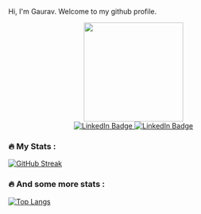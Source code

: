 
Hi, I'm Gaurav.
Welcome to my github profile.


<div id="header" align="center">
  <img src="https://i.giphy.com/media/v1.Y2lkPTc5MGI3NjExN2Rlem50emV6MWR6aWUxN20yYTViY2o1eXFiMDY5eml0NDF5YThrYiZlcD12MV9pbnRlcm5hbF9naWZfYnlfaWQmY3Q9Zw/CuuSHzuc0O166MRfjt/giphy.gif" width="200"/>
</div>


<div id="badges" align="center">
  <a href="https://www.linkedin.com/in/gaurav-warad/">
    <img src="https://img.shields.io/badge/LinkedIn-blue?style=for-the-badge&logo=linkedin&logoColor=white" alt="LinkedIn Badge"/>
  </a>
  <a href="https://www.discordapp.com/users/gauravw/">
    <img src="https://img.shields.io/badge/Discord-blue?style=for-the-badge&logo=discord&logoColor=white" alt="LinkedIn Badge"/>
  </a>

  
</div>

### :fire: My Stats :
[![GitHub Streak](https://streak-stats.demolab.com/?user=gauravwarad)](https://git.io/streak-stats)


### :fire: And some more stats :
[![Top Langs](https://github-readme-stats-sage-chi.vercel.app/api/top-langs/?username=gauravwarad&layout=compact&theme=vision-friendly-dark)](https://github.com/anuraghazra/github-readme-stats)



<div align="center">
    <img src="https://komarev.com/ghpvc/?username=gauravwarad&style=flat-square&color=blue" alt=""/>
</div>


